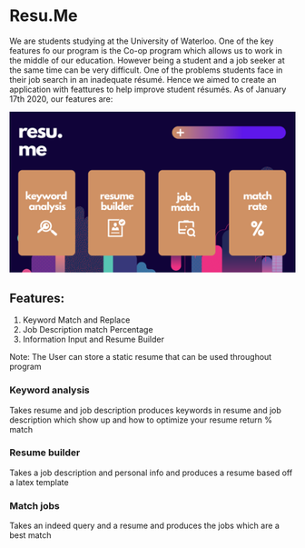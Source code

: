 # Resu.Me

We are students studying at the University of Waterloo. One of the key features fo our program is the Co-op program which allows us to work in the middle of our education. However being a student and a job seeker at the same time can be very difficult. One of the problems students face in their job search in an inadequate résumé. Hence we aimed to create an application with feattures to help improve student résumés. As of January 17th 2020, our features are:

![alt text](https://github.com/raihanvaheed/Resu.Me/blob/main/build/classes/main_page.png?raw=true)

## Features: 
1. Keyword Match and Replace 
2. Job Description match Percentage
3. Information Input and Resume Builder

Note: The User can store a static resume that can be used throughout program

### Keyword analysis
Takes resume and job description produces keywords in resume and job description which show up and how to optimize your resume return % match 

### Resume builder
Takes a job description and personal info and produces a resume based off a latex template

### Match jobs
Takes an indeed query and a resume and produces the jobs which are a best match 


